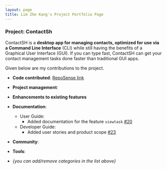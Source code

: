 ```yaml
---
layout: page
title: Lim Zhe Kang's Project Portfolio Page
---
```


### Project: ContactSh

ContactSH is a **desktop app for managing contacts, optimized for use via a Command Line Interface** (CLI) while still
having the benefits of a Graphical User Interface (GUI). If you can type fast, ContactSH can get your contact management
tasks done faster than traditional GUI apps.

Given below are my contributions to the project.

* **Code contributed**: [RepoSense link](https://nus-cs2103-ay2122s1.github.io/tp-dashboard/?search=limzk&sort=groupTitle&sortWithin=title&timeframe=commit&mergegroup=&groupSelect=groupByRepos&breakdown=true&checkedFileTypes=docs~functional-code~test-code~other&since=2021-09-17)

* **Project management**:

* **Enhancements to existing features**

* **Documentation**:
  * User Guide:
    * Added documentation for the feature `viewtask` [\#20](https://github.com/AY2122S1-CS2103T-W10-1/tp/pull/20)
  * Developer Guide:
    * Added user stories and product scope [\#23](https://github.com/AY2122S1-CS2103T-W10-1/tp/pull/23)

* **Community**:

* **Tools**:

* _{you can add/remove categories in the list above}_
